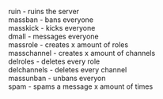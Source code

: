 ruin - ruins the server<br />
massban - bans everyone<br />
masskick - kicks everyone<br />
dmall <message> - messages everyone<br />
massrole <amount> <name> - creates x amount of roles<br />
masschannel <amount> <name> - creates x amount of channels<br />
delroles - deletes every role<br />
delchannels - deletes every channel<br />
massunban - unbans everyon<br />
spam <amount> <message> - spams a message x amount of times<br />
